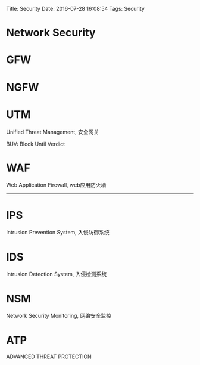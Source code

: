 Title: Security
Date: 2016-07-28 16:08:54
Tags: Security



# Network Security

# GFW

# NGFW

# UTM

Unified Threat Management, 安全网关

BUV: Block Until Verdict

# WAF

Web Application Firewall, web应用防火墙

***

# IPS

Intrusion Prevention System, 入侵防御系统

# IDS

Intrusion Detection System, 入侵检测系统

# NSM

Network Security Monitoring, 网络安全监控

# ATP

ADVANCED THREAT PROTECTION



